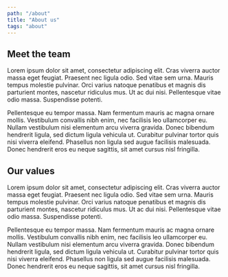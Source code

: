 ```yaml
---
path: "/about"
title: "About us"
tags: "about" 
---
```


## Meet the team

Lorem ipsum dolor sit amet, consectetur adipiscing elit. Cras viverra auctor massa eget feugiat. Praesent nec ligula odio. Sed vitae sem urna. Mauris tempus molestie pulvinar. Orci varius natoque penatibus et magnis dis parturient montes, nascetur ridiculus mus. Ut ac dui nisi. Pellentesque vitae odio massa. Suspendisse potenti.

Pellentesque eu tempor massa. Nam fermentum mauris ac magna ornare mollis. Vestibulum convallis nibh enim, nec facilisis leo ullamcorper eu. Nullam vestibulum nisi elementum arcu viverra gravida. Donec bibendum hendrerit ligula, sed dictum ligula vehicula ut. Curabitur pulvinar tortor quis nisi viverra eleifend. Phasellus non ligula sed augue facilisis malesuada. Donec hendrerit eros eu neque sagittis, sit amet cursus nisl fringilla.

## Our values

Lorem ipsum dolor sit amet, consectetur adipiscing elit. Cras viverra auctor massa eget feugiat. Praesent nec ligula odio. Sed vitae sem urna. Mauris tempus molestie pulvinar. Orci varius natoque penatibus et magnis dis parturient montes, nascetur ridiculus mus. Ut ac dui nisi. Pellentesque vitae odio massa. Suspendisse potenti.

Pellentesque eu tempor massa. Nam fermentum mauris ac magna ornare mollis. Vestibulum convallis nibh enim, nec facilisis leo ullamcorper eu. Nullam vestibulum nisi elementum arcu viverra gravida. Donec bibendum hendrerit ligula, sed dictum ligula vehicula ut. Curabitur pulvinar tortor quis nisi viverra eleifend. Phasellus non ligula sed augue facilisis malesuada. Donec hendrerit eros eu neque sagittis, sit amet cursus nisl fringilla.